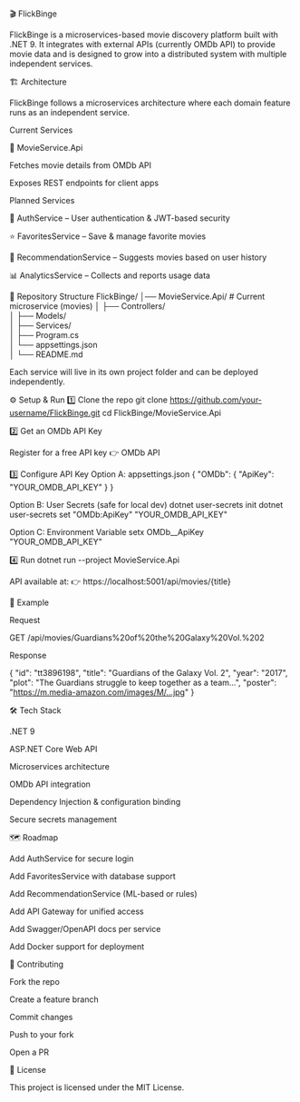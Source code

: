 🎬 FlickBinge

FlickBinge is a microservices-based movie discovery platform built with .NET 9.
It integrates with external APIs (currently OMDb API) to provide movie data and is designed to grow into a distributed system with multiple independent services.

🏗️ Architecture

FlickBinge follows a microservices architecture where each domain feature runs as an independent service.

Current Services

🎥 MovieService.Api

Fetches movie details from OMDb API

Exposes REST endpoints for client apps

Planned Services

👤 AuthService – User authentication & JWT-based security

⭐ FavoritesService – Save & manage favorite movies

🧠 RecommendationService – Suggests movies based on user history

📊 AnalyticsService – Collects and reports usage data

📂 Repository Structure
FlickBinge/
│── MovieService.Api/        # Current microservice (movies)
│   ├── Controllers/         
│   ├── Models/              
│   ├── Services/            
│   ├── Program.cs           
│   └── appsettings.json     
│
└── README.md


Each service will live in its own project folder and can be deployed independently.

⚙️ Setup & Run
1️⃣ Clone the repo
git clone https://github.com/your-username/FlickBinge.git
cd FlickBinge/MovieService.Api

2️⃣ Get an OMDb API Key

Register for a free API key 👉 OMDb API

3️⃣ Configure API Key
Option A: appsettings.json
{
  "OMDb": {
    "ApiKey": "YOUR_OMDB_API_KEY"
  }
}

Option B: User Secrets (safe for local dev)
dotnet user-secrets init
dotnet user-secrets set "OMDb:ApiKey" "YOUR_OMDB_API_KEY"

Option C: Environment Variable
setx OMDb__ApiKey "YOUR_OMDB_API_KEY"

4️⃣ Run
dotnet run --project MovieService.Api


API available at:
👉 https://localhost:5001/api/movies/{title}

📡 Example

Request

GET /api/movies/Guardians%20of%20the%20Galaxy%20Vol.%202


Response

{
  "id": "tt3896198",
  "title": "Guardians of the Galaxy Vol. 2",
  "year": "2017",
  "plot": "The Guardians struggle to keep together as a team...",
  "poster": "https://m.media-amazon.com/images/M/...jpg"
}

🛠️ Tech Stack

.NET 9

ASP.NET Core Web API

Microservices architecture

OMDb API integration

Dependency Injection & configuration binding

Secure secrets management

🗺️ Roadmap

 Add AuthService for secure login

 Add FavoritesService with database support

 Add RecommendationService (ML-based or rules)

 Add API Gateway for unified access

 Add Swagger/OpenAPI docs per service

 Add Docker support for deployment

🤝 Contributing

Fork the repo

Create a feature branch

Commit changes

Push to your fork

Open a PR

📄 License

This project is licensed under the MIT License.
